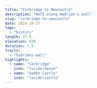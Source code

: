 ```yaml
---
title: "Corbridge to Newcastle"
description: "Walk along Hadrian's wall"
slug: "corbridge-to-newcastle"
date: 2024-10-27
tags:
  - "history"
length: 37.8
elevation: 438
duration: 7.5
trails:
  - "hadrians-wall"
highlights:
  - name: "Corbridge"
    icon: "lucide:house"
  - name: "Aydon Castle"
    icon: "lucide:castle"
---
```

